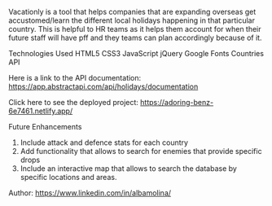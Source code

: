 Vacationly is a tool that helps companies that are expanding overseas get accustomed/learn the different local holidays happening in that particular country. This is helpful to HR teams as it helps them account for when their future staff will have pff and they teams can plan accordingly because of it.

Technologies Used
HTML5
CSS3
JavaScript
jQuery
Google Fonts
Countries API


Here is a link to the API documentation: https://app.abstractapi.com/api/holidays/documentation



Click here to see the deployed project: https://adoring-benz-6e7461.netlify.app/




Future Enhancements
1. Include attack and defence stats for each country
2. Add functionality that allows to search for enemies that provide specific drops
3. Include an interactive map that allows to search the database by specific locations and areas.

Author: https://www.linkedin.com/in/albamolina/
